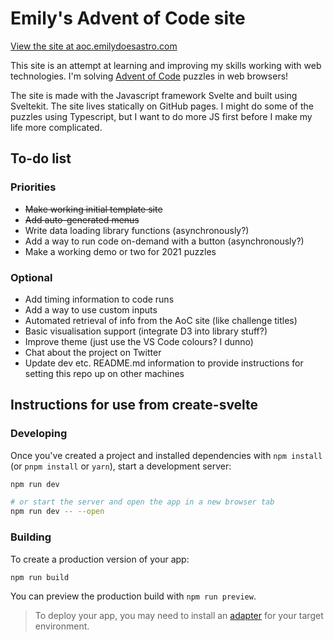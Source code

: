 # Emily's Advent of Code site

[View the site at aoc.emilydoesastro.com](http://aoc.emilydoesastro.com/)

This site is an attempt at learning and improving my skills working with web technologies. I'm solving [Advent of Code](https://adventofcode.com/) puzzles in web browsers!

The site is made with the Javascript framework Svelte and built using Sveltekit. The site lives statically on GitHub pages. I might do some of the puzzles using Typescript, but I want to do more JS first before I make my life more complicated.

## To-do list

### Priorities
* ~~Make working initial template site~~
* ~~Add auto-generated menus~~
* Write data loading library functions (asynchronously?)
* Add a way to run code on-demand with a button (asynchronously?)
* Make a working demo or two for 2021 puzzles

### Optional
* Add timing information to code runs
* Add a way to use custom inputs
* Automated retrieval of info from the AoC site (like challenge titles)
* Basic visualisation support (integrate D3 into library stuff?)
* Improve theme (just use the VS Code colours? I dunno)
* Chat about the project on Twitter
* Update dev etc. README.md information to provide instructions for setting this repo up on other machines


## Instructions for use from create-svelte

### Developing

Once you've created a project and installed dependencies with `npm install` (or `pnpm install` or `yarn`), start a development server:

```bash
npm run dev

# or start the server and open the app in a new browser tab
npm run dev -- --open
```

### Building

To create a production version of your app:

```bash
npm run build
```

You can preview the production build with `npm run preview`.

> To deploy your app, you may need to install an [adapter](https://kit.svelte.dev/docs/adapters) for your target environment.
